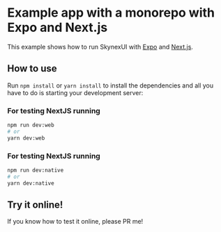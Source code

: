 # Example app with a monorepo with Expo and Next.js

This example shows how to run SkynexUI with [Expo](https://expo.dev/) and [Next.js](https://nextjs.org/).

## How to use

Run `npm install` or `yarn install` to install the dependencies and all you have to do is starting your development server:

### For testing NextJS running

```bash
npm run dev:web
# or 
yarn dev:web
```

### For testing NextJS running

```bash
npm run dev:native
# or 
yarn dev:native
```

## Try it online!

If you know how to test it online, please PR me!
